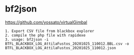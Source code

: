 # bf2json
https://github.com/yossato/virtualGimbal


    1. Export CSV file from blackbox explorer
    2. compile the php file with rapidexe
    3. usage: bf2json -i BTFL_BLACKBOX_LOG_AttilaFustos_20201025_110012.BBL.csv -o BTFL_BLACKBOX_LOG_AttilaFustos_20201025_110012.json

